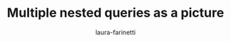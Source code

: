 ---
title: "Multiple nested queries as a picture"
author: "laura-farinetti"
Discipline: Databases
ConceptualAdvantage: "Shows how a nested query is executed"
DrawsAttentionTo: "The \"only\" keyword in a query statement"
Topic: Query languages (advanced)
Domain: Within-Database
Form: Visual Representation
OriginSource: "Lecture Notes"
image: "445-a.png,445-b.png,445-c.png"
Mapping:
  text :  meaning of subqueries
---